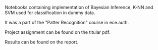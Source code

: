 Notebooks containing implementation of Bayesian Inference, K-NN and SVM used for classification in dummy data.

It was a part of the "Patter Recognition" course in ece.auth.

Project assignment can be found on the titular pdf.

Results can be found on the report.
